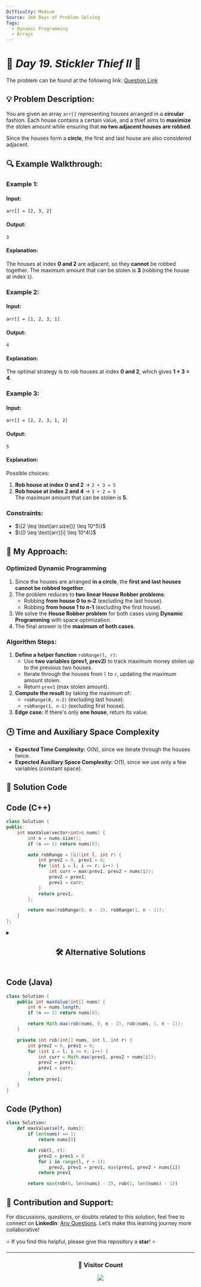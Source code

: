 ```yaml
---
Difficulty: Medium  
Source: 160 Days of Problem Solving  
Tags:
  - Dynamic Programming
  - Arrays
---
```


# 🚀 _Day 19. Stickler Thief II_ 🧠


The problem can be found at the following link: [Question Link](https://www.geeksforgeeks.org/batch/gfg-160-problems/track/dynamic-programming-gfg-160/problem/house-robber-ii)  

## 💡 **Problem Description:**

You are given an array `arr[]` representing houses arranged in a **circular** fashion. Each house contains a certain value, and a thief aims to **maximize** the stolen amount while ensuring that **no two adjacent houses are robbed**.  

Since the houses form a **circle**, the first and last house are also considered adjacent.  

## 🔍 **Example Walkthrough:**

### **Example 1:**  
#### **Input:**  
```
arr[] = [2, 3, 2]
```
#### **Output:**  
```
3
```
#### **Explanation:**  
The houses at index **0 and 2** are adjacent, so they **cannot** be robbed together. The maximum amount that can be stolen is **3** (robbing the house at index `1`).  


### **Example 2:**  
#### **Input:**  
```
arr[] = [1, 2, 3, 1]
```
#### **Output:**  
```
4
```
#### **Explanation:**  
The optimal strategy is to rob houses at index **0 and 2**, which gives **1 + 3 = 4**.


### **Example 3:**  
#### **Input:**  
```
arr[] = [2, 2, 3, 1, 2]
```
#### **Output:**  
```
5
```
#### **Explanation:**  
Possible choices:  
1. **Rob house at index 0 and 2** → `2 + 3 = 5`  
2. **Rob house at index 2 and 4** → `3 + 2 = 5`  
The maximum amount that can be stolen is **5**.  


### **Constraints:**  
- $\(2 \leq \text{arr.size()} \leq 10^5\)$  
- $\(0 \leq \text{arr}[i] \leq 10^4\)$  


## 🎯 **My Approach:**

### **Optimized Dynamic Programming**  

1. Since the houses are arranged **in a circle**, the **first and last houses cannot be robbed together**.  
2. The problem reduces to **two linear House Robber problems**:  
   - Robbing **from house 0 to n-2** (excluding the last house).  
   - Robbing **from house 1 to n-1** (excluding the first house).  
3. We solve the **House Robber problem** for both cases using **Dynamic Programming** with space optimization.  
4. The final answer is the **maximum of both cases**.  

### **Algorithm Steps:**  

1. **Define a helper function** `robRange(l, r)`:  
   - Use **two variables (prev1, prev2)** to track maximum money stolen up to the previous two houses.  
   - Iterate through the houses from `l` to `r`, updating the maximum amount stolen.  
   - Return `prev1` (max stolen amount).  
2. **Compute the result** by taking the maximum of:  
   - `robRange(0, n-2)` (excluding last house).  
   - `robRange(1, n-1)` (excluding first house).  
3. **Edge case:** If there's only **one house**, return its value.  


## 🕒 **Time and Auxiliary Space Complexity** 

- **Expected Time Complexity:** O(N), since we iterate through the houses twice.  
- **Expected Auxiliary Space Complexity:** O(1), since we use only a few variables (constant space).  

## 📝 **Solution Code**

## **Code (C++)**  

```cpp
class Solution {
public:
    int maxValue(vector<int>& nums) {
        int n = nums.size();
        if (n == 1) return nums[0];

        auto robRange = [&](int l, int r) {
            int prev2 = 0, prev1 = 0;
            for (int i = l; i <= r; i++) {
                int curr = max(prev1, prev2 + nums[i]);
                prev2 = prev1;
                prev1 = curr;
            }
            return prev1;
        };

        return max(robRange(0, n - 2), robRange(1, n - 1));
    }
};
```



<details>
  <summary><h2 align="center">🛠 Alternative Solutions</h2></summary>


## **2️⃣ Dynamic Programming with Array (O(N) Time, O(N) Space)**  

### **Approach:**  
Instead of using **two variables**, maintain a **DP array** where `dp[i]` stores the **maximum amount** that can be stolen up to house `i`.  


### **Code (C++)**  
```cpp
class Solution {
public:
    int maxValue(vector<int>& nums) {
        int n = nums.size();
        if (n == 1) return nums[0];

        auto robRange = [&](int l, int r) {
            vector<int> dp(r - l + 2, 0);
            dp[1] = nums[l];
            for (int i = l + 1; i <= r; i++) {
                dp[i - l + 1] = max(dp[i - l], dp[i - l - 1] + nums[i]);
            }
            return dp[r - l + 1];
        };

        return max(robRange(0, n - 2), robRange(1, n - 1));
    }
};
```

## **3️⃣ Memoization (Top-Down DP)**  

### **Approach:**  
Instead of using **iterative DP**, we use **recursion with memoization**:  
1. Define a recursive function `robRange(l, r, dp)`.  
2. Use memoization (`dp[i]`) to avoid recomputation.  
3. Solve for both cases:  
   - Excluding the last house (`robRange(0, n-2)`).  
   - Excluding the first house (`robRange(1, n-1)`).  
4. Return the **maximum** of both cases.  

### **Code (C++)**  

```cpp
class Solution {
public:
    int robRange(vector<int>& nums, int i, int r, vector<int>& dp) {
        if (i > r) return 0;
        if (dp[i] != -1) return dp[i];
        return dp[i] = max(robRange(nums, i + 1, r, dp), nums[i] + robRange(nums, i + 2, r, dp));
    }

    int maxValue(vector<int>& nums) {
        int n = nums.size();
        if (n == 1) return nums[0];

        vector<int> dp1(n, -1), dp2(n, -1);
        return max(robRange(nums, 0, n - 2, dp1), robRange(nums, 1, n - 1, dp2));
    }
};
```


## **Comparison of Approaches**  

| **Approach**                  | ⏱️ **Time Complexity** | 🗂️ **Space Complexity** | ✅ **Pros**                      | ⚠️ **Cons**                     |
|------------------------------|-----------------|------------------|-----------------------------|------------------------------|
| **Optimized DP (Two Variables)** | 🟡 **O(N)**            | 🟢 **O(1)**             | Space efficient, faster    | Slightly harder to understand |
| **DP with Array**             | 🟡 **O(N)**            | 🟡 **O(N)**             | Easier to implement        | Extra space for DP array     |
| **Memoization (Top-Down DP)** | 🟡 **O(N)** | 🔴 **O(N)** | Good for recursion lovers	 | Higher memory consumption |


## **💡 Best Choice?**  
- ✅ **Optimized DP (O(1) Space)** is the best solution due to minimal space usage.  
- ✅ **DP with Array** is useful for **educational purposes**, but not efficient for large inputs.
- ✅ **Memoization?** Useful for recursion-based approaches.

 

</details>


## **Code (Java)**  

```java
class Solution {
    public int maxValue(int[] nums) {
        int n = nums.length;
        if (n == 1) return nums[0];

        return Math.max(rob(nums, 0, n - 2), rob(nums, 1, n - 1));
    }

    private int rob(int[] nums, int l, int r) {
        int prev2 = 0, prev1 = 0;
        for (int i = l; i <= r; i++) {
            int curr = Math.max(prev1, prev2 + nums[i]);
            prev2 = prev1;
            prev1 = curr;
        }
        return prev1;
    }
}
```


## **Code (Python)**  

```python
class Solution:
    def maxValue(self, nums):
        if len(nums) == 1:
            return nums[0]

        def rob(l, r):
            prev2 = prev1 = 0
            for i in range(l, r + 1):
                prev2, prev1 = prev1, max(prev1, prev2 + nums[i])
            return prev1

        return max(rob(0, len(nums) - 2), rob(1, len(nums) - 1))
```


## 🎯 **Contribution and Support:**

For discussions, questions, or doubts related to this solution, feel free to connect on **LinkedIn**: [Any Questions](https://www.linkedin.com/in/het-patel-8b110525a/). Let’s make this learning journey more collaborative!  

⭐ If you find this helpful, please give this repository a **star**! ⭐  

---

<div align="center">
  <h3><b>📍 Visitor Count</b></h3>
</div>

<p align="center">
  <img src="https://profile-counter.glitch.me/Hunterdii/count.svg" />
</p>
